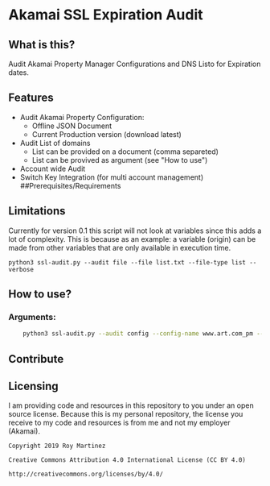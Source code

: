 # Akamai SSL Expiration Audit
## What is this?
 Audit Akamai Property Manager Configurations and DNS Listo for Expiration dates.


## Features
* Audit Akamai Property Configuration: 
    * Offline JSON Document
    * Current Production version (download latest)
* Audit List of domains
    * List can be provided on a document (comma separeted)
    * List can be provived as argument (see "How to use")
* Account wide Audit
* Switch Key Integration (for multi account management) 
##Prerequisites/Requirements
## Limitations
Currently for version 0.1 this script will not look at variables since this adds a lot of complexity. This is because as an example: a variable (origin) can be made from other variables that are only available in execution time.

    python3 ssl-audit.py --audit file --file list.txt --file-type list --verbose

## How to use?
### Arguments:


```bash
    python3 ssl-audit.py --audit config --config-name www.art.com_pm --section allswitch --switch-key 1-42BYG
```
## Contribute
## Licensing
I am providing code and resources in this repository to you under an open source license. Because this is my personal repository, the license you receive to my code and resources is from me and not my employer (Akamai).

```
Copyright 2019 Roy Martinez

Creative Commons Attribution 4.0 International License (CC BY 4.0)

http://creativecommons.org/licenses/by/4.0/
```
